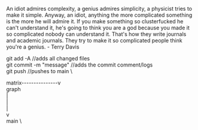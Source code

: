 An idiot admires complexity, a genius admires simplicity, a physicist tries to make it simple. Anyway, an idiot, anything the more complicated something is the more he will admire it. If you make something so clusterfucked he can't understand it, he's going to think you are a god because you made it so complicated nobody can understand it. That's how they write journals and academic journals. They try to make it so complicated people think you're a genius. - Terry Davis

git add -A //adds all changed files                      \
git commit -m "message" //adds the commit comment/logs   \
git push //pushes to main                                \ 

matrix---------------v          \
                    graph       \
                    |           \
                    |           \
                    |           \
                    v           \
                   main         \


